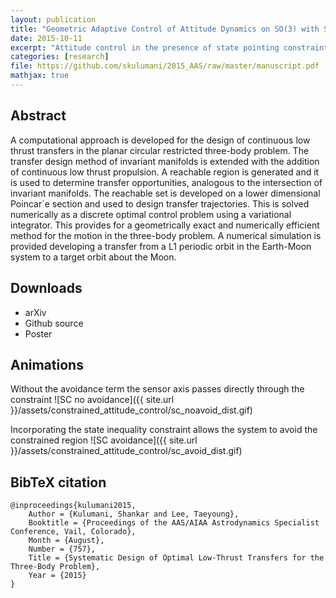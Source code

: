```yaml
---
layout: publication
title: "Geometric Adaptive Control of Attitude Dynamics on SO(3) with State Inequality Constraints"
date: 2015-10-11
excerpt: "Attitude control in the presence of state pointing constraints"
categories: [research]
file: https://github.com/skulumani/2015_AAS/raw/master/manuscript.pdf
mathjax: true
---
```


## Abstract

A computational approach is developed for the design of continuous low thrust
transfers in the planar circular restricted three-body problem. The transfer design
method of invariant manifolds is extended with the addition of continuous low
thrust propulsion. A reachable region is generated and it is used to determine
transfer opportunities, analogous to the intersection of invariant manifolds. The
reachable set is developed on a lower dimensional Poincar´e section and used to
design transfer trajectories. This is solved numerically as a discrete optimal control
problem using a variational integrator. This provides for a geometrically exact
and numerically efficient method for the motion in the three-body problem. A
numerical simulation is provided developing a transfer from a L1 periodic orbit in
the Earth-Moon system to a target orbit about the Moon.

## Downloads

* arXiv
* Github source
* Poster

## Animations

Without the avoidance term the sensor axis passes directly through the constraint
![SC no avoidance]({{ site.url }}/assets/constrained_attitude_control/sc_noavoid_dist.gif)

Incorporating the state inequality constraint allows the system to avoid the constrained region
![SC avoidance]({{ site.url }}/assets/constrained_attitude_control/sc_avoid_dist.gif)

## BibTeX citation

	@inproceedings{kulumani2015,
		Author = {Kulumani, Shankar and Lee, Taeyoung},
		Booktitle = {Proceedings of the AAS/AIAA Astrodynamics Specialist Conference, Vail, Colorado},
		Month = {August},
		Number = {757},
		Title = {Systematic Design of Optimal Low-Thrust Transfers for the Three-Body Problem},
		Year = {2015}
	}


